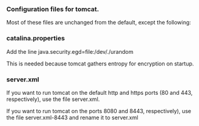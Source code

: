 ### Configuration files for tomcat.
Most of these files are unchanged from the default, except the following:

### catalina.properties
Add the line
   java.security.egd=file:/dev/./urandom

This is needed because tomcat gathers entropy for encryption on startup.



### server.xml
If you want to run tomcat on the default http and https ports (80 and 443, respectively), use the file server.xml.

If you want to run tomcat on the ports 8080 and 8443, respectively), use the file server.xml-8443 and rename it to server.xml

